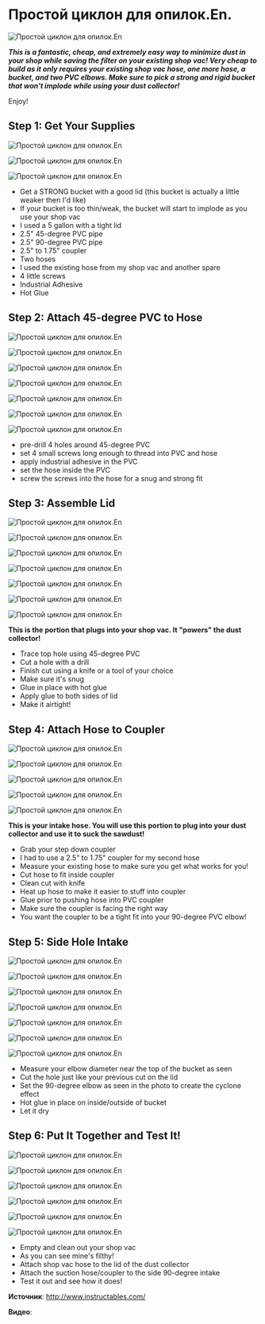 # Простой циклон для опилок.En.

![Простой циклон для опилок.En](/images/Village/Master/easy_cyclone_1.jpg 'Простой циклон для опилок.En')

_**This is a fantastic, cheap, and extremely easy way to minimize dust in your shop while saving the filter on your existing shop vac! Very cheap to build as it only requires your existing shop vac hose, one more hose, a bucket, and two PVC elbows. Make sure to pick a strong and rigid bucket that won't implode while using your dust collector!**_

Enjoy!

## Step 1: Get Your Supplies

![Простой циклон для опилок.En](/images/Village/Master/easy_cyclone_2.jpg 'Простой циклон для опилок.En')

![Простой циклон для опилок.En](/images/Village/Master/easy_cyclone_3.jpg 'Простой циклон для опилок.En')

![Простой циклон для опилок.En](/images/Village/Master/easy_cyclone_4.jpg 'Простой циклон для опилок.En')

- Get a STRONG bucket with a good lid (this bucket is actually a little weaker then I'd like)
- If your bucket is too thin/weak, the bucket will start to implode as you use your shop vac
- I used a 5 gallon with a tight lid
- 2.5" 45-degree PVC pipe
- 2.5" 90-degree PVC pipe
- 2.5" to 1.75" coupler
- Two hoses
- I used the existing hose from my shop vac and another spare
- 4 little screws
- Industrial Adhesive
- Hot Glue

## Step 2: Attach 45-degree PVC to Hose

![Простой циклон для опилок.En](/images/Village/Master/easy_cyclone_5.jpg 'Простой циклон для опилок.En')

![Простой циклон для опилок.En](/images/Village/Master/easy_cyclone_6.jpg 'Простой циклон для опилок.En')

![Простой циклон для опилок.En](/images/Village/Master/easy_cyclone_7.jpg 'Простой циклон для опилок.En')

![Простой циклон для опилок.En](/images/Village/Master/easy_cyclone_8.jpg 'Простой циклон для опилок.En')

![Простой циклон для опилок.En](/images/Village/Master/easy_cyclone_9.jpg 'Простой циклон для опилок.En')

![Простой циклон для опилок.En](/images/Village/Master/easy_cyclone_10.jpg 'Простой циклон для опилок.En')

![Простой циклон для опилок.En](/images/Village/Master/easy_cyclone_11-1.jpg 'Простой циклон для опилок.En')

- pre-drill 4 holes around 45-degree PVC
- set 4 small screws long enough to thread into PVC and hose
- apply industrial adhesive in the PVC
- set the hose inside the PVC
- screw the screws into the hose for a snug and strong fit

## Step 3: Assemble Lid

![Простой циклон для опилок.En](/images/Village/Master/easy_cyclone_11.jpg 'Простой циклон для опилок.En')

![Простой циклон для опилок.En](/images/Village/Master/easy_cyclone_12.jpg 'Простой циклон для опилок.En')

![Простой циклон для опилок.En](/images/Village/Master/easy_cyclone_13.jpg 'Простой циклон для опилок.En')

![Простой циклон для опилок.En](/images/Village/Master/easy_cyclone_14.jpg 'Простой циклон для опилок.En')

![Простой циклон для опилок.En](/images/Village/Master/easy_cyclone_15.jpg 'Простой циклон для опилок.En')

![Простой циклон для опилок.En](/images/Village/Master/easy_cyclone_16.jpg 'Простой циклон для опилок.En')

![Простой циклон для опилок.En](/images/Village/Master/easy_cyclone_17-1.jpg 'Простой циклон для опилок.En')

**This is the portion that plugs into your shop vac. It "powers" the dust collector!**

- Trace top hole using 45-degree PVC
- Cut a hole with a drill
- Finish cut using a knife or a tool of your choice
- Make sure it's snug
- Glue in place with hot glue
- Apply glue to both sides of lid
- Make it airtight!

## Step 4: Attach Hose to Coupler

![Простой циклон для опилок.En](/images/Village/Master/easy_cyclone_17.jpg 'Простой циклон для опилок.En')

![Простой циклон для опилок.En](/images/Village/Master/easy_cyclone_18.jpg 'Простой циклон для опилок.En')

![Простой циклон для опилок.En](/images/Village/Master/easy_cyclone_19.jpg 'Простой циклон для опилок.En')

![Простой циклон для опилок.En](/images/Village/Master/easy_cyclone_20.jpg 'Простой циклон для опилок.En')

![Простой циклон для опилок.En](/images/Village/Master/easy_cyclone_21.jpg 'Простой циклон для опилок.En')

**This is your intake hose. You will use this portion to plug into your dust collector and use it to suck the sawdust!**

- Grab your step down coupler
- I had to use a 2.5" to 1.75" coupler for my second hose
- Measure your existing hose to make sure you get what works for you!
- Cut hose to fit inside coupler
- Clean cut with knife
- Heat up hose to make it easier to stuff into coupler
- Glue prior to pushing hose into PVC coupler
- Make sure the coupler is facing the right way
- You want the coupler to be a tight fit into your 90-degree PVC elbow!

## Step 5: Side Hole Intake

![Простой циклон для опилок.En](/images/Village/Master/easy_cyclone_22.jpg 'Простой циклон для опилок.En')

![Простой циклон для опилок.En](/images/Village/Master/easy_cyclone_23.jpg 'Простой циклон для опилок.En')

![Простой циклон для опилок.En](/images/Village/Master/easy_cyclone_24.jpg 'Простой циклон для опилок.En')

![Простой циклон для опилок.En](/images/Village/Master/easy_cyclone_25.jpg 'Простой циклон для опилок.En')

![Простой циклон для опилок.En](/images/Village/Master/easy_cyclone_26.jpg 'Простой циклон для опилок.En')

![Простой циклон для опилок.En](/images/Village/Master/easy_cyclone_27.jpg 'Простой циклон для опилок.En')

![Простой циклон для опилок.En](/images/Village/Master/easy_cyclone_28-1.jpg 'Простой циклон для опилок.En')

- Measure your elbow diameter near the top of the bucket as seen
- Cut the hole just like your previous cut on the lid
- Set the 90-degree elbow as seen in the photo to create the cyclone effect
- Hot glue in place on inside/outside of bucket
- Let it dry 

## Step 6: Put It Together and Test It!

![Простой циклон для опилок.En](/images/Village/Master/easy_cyclone_28.jpg 'Простой циклон для опилок.En')

![Простой циклон для опилок.En](/images/Village/Master/easy_cyclone_29.jpg 'Простой циклон для опилок.En')

![Простой циклон для опилок.En](/images/Village/Master/easy_cyclone_30.jpg 'Простой циклон для опилок.En')

![Простой циклон для опилок.En](/images/Village/Master/easy_cyclone_31.jpg 'Простой циклон для опилок.En')

![Простой циклон для опилок.En](/images/Village/Master/easy_cyclone_32.jpg 'Простой циклон для опилок.En')

![Простой циклон для опилок.En](/images/Village/Master/easy_cyclone_33.jpg 'Простой циклон для опилок.En')

- Empty and clean out your shop vac
- As you can see mine's filthy!
- Attach shop vac hose to the lid of the dust collector
- Attach the suction hose/coupler to the side 90-degree intake
- Test it out and see how it does!

**Источник**: http://www.instructables.com/






















**Видео**:

<div class="youtube" id="jGVWutPNW00" style="width: 560px; height: 315px;"></div>

